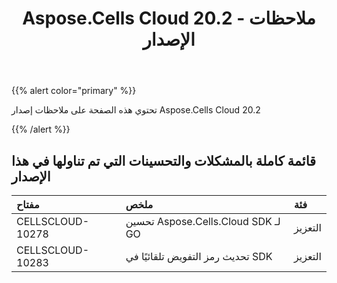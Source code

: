 ﻿---
title: Aspose.Cells Cloud 20.2 - ملاحظات الإصدار
second_title: Aspose.Cells Cloud Documen
type: docs
url: /ar/aspose-cells-cloud-20-2-release-notes/
description: Aspose.Cells Cloud يدعم Excel لإنشاء وتحويل ودمج وتقسيم وحماية وتشغيل الكائن الداخلي وما إلى ذلك
weight: 70
---
{{% alert color="primary" %}} 

تحتوي هذه الصفحة على ملاحظات إصدار Aspose.Cells Cloud 20.2

{{% /alert %}} 
## **قائمة كاملة بالمشكلات والتحسينات التي تم تناولها في هذا الإصدار**

|**مفتاح**|**ملخص**|**فئة**|
|:- |:- |:- |
|CELLSCLOUD-10278|تحسين Aspose.Cells.Cloud SDK لـ GO|التعزيز|
|CELLSCLOUD-10283|تحديث رمز التفويض تلقائيًا في SDK|التعزيز|

